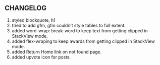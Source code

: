 ## CHANGELOG

1. styled blockquote, h1
2. tried to add gfm, gfm couldn’t style tables to full extent.
3. added word-wrap: break-word to keep text from getting clipped in StackView mode.
4. added flex-wraping to keep awards from getting clipped in StackView mode.
5. added Return Home link on not found page.
6. added upvote icon for posts.
